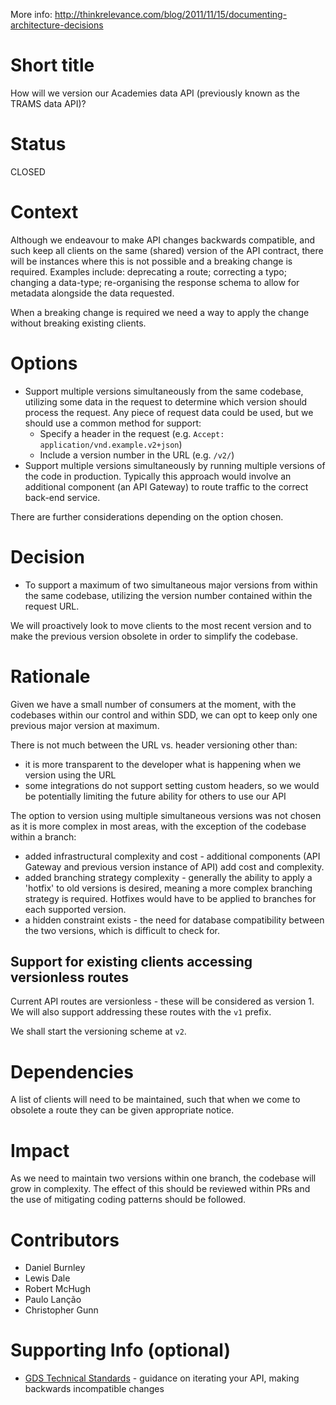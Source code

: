 More info:
http://thinkrelevance.com/blog/2011/11/15/documenting-architecture-decisions

# Short title
How will we version our Academies data API (previously known as the TRAMS data API)?

# Status
CLOSED

# Context
Although we endeavour to make API changes backwards compatible, and such keep all clients on the same (shared) version of the API contract, there will be instances where this is not possible and a breaking change is required. Examples include: deprecating a route; correcting a typo; changing a data-type; re-organising the response schema to allow for metadata alongside the data requested.

When a breaking change is required we need a way to apply the change without breaking existing clients.

# Options
- Support multiple versions simultaneously from the same codebase, utilizing some data in the request to determine which version should process the request. Any piece of request data could be used, but we should use a common method for support: 
  - Specify a header in the request (e.g. `Accept: application/vnd.example.v2+json`)
  - Include a version number in the URL (e.g. `/v2/`)
- Support multiple versions simultaneously by running multiple versions of the code in production. Typically this approach would involve an additional component (an API Gateway) to route traffic to the correct back-end service.

There are further considerations depending on the option chosen.

# Decision

- To support a maximum of two simultaneous major versions from within the same codebase, utilizing the version number contained within the request URL.

We will proactively look to move clients to the most recent version and to make the previous version obsolete in order to simplify the codebase.

# Rationale

Given we have a small number of consumers at the moment, with the codebases within our control and within SDD, we can opt to keep only one previous major version at maximum.

There is not much between the URL vs. header versioning other than:
- it is more transparent to the developer what is happening when we version using the URL
- some integrations do not support setting custom headers, so we would be potentially limiting the future ability for others to use our API

The option to version using multiple simultaneous versions was not chosen as it is more complex in most areas, with the exception of the codebase within a branch:
- added infrastructural complexity and cost - additional components (API Gateway and previous version instance of API) add cost and complexity.  
- added branching strategy complexity - generally the ability to apply a 'hotfix' to old versions is desired, meaning a more complex branching strategy is required. Hotfixes would have to be applied to branches for each supported version.
- a hidden constraint exists - the need for database compatibility between the two versions, which is difficult to check for.


## Support for existing clients accessing versionless routes

Current API routes are versionless - these will be considered as version 1. We will also support addressing these routes with the `v1` prefix.

We shall start the versioning scheme at `v2`.

# Dependencies

A list of clients will need to be maintained, such that when we come to obsolete a route they can be given appropriate notice.

# Impact

As we need to maintain two versions within one branch, the codebase will grow in complexity. The effect of this should be reviewed within PRs and the use of mitigating coding patterns should be followed.

# Contributors

- Daniel Burnley
- Lewis Dale
- Robert McHugh
- Paulo Lanção
- Christopher Gunn

# Supporting Info (optional)

- [GDS Technical Standards](https://www.gov.uk/guidance/gds-api-technical-and-data-standards#when-iterating-your-api) - guidance on iterating your API, making backwards incompatible changes